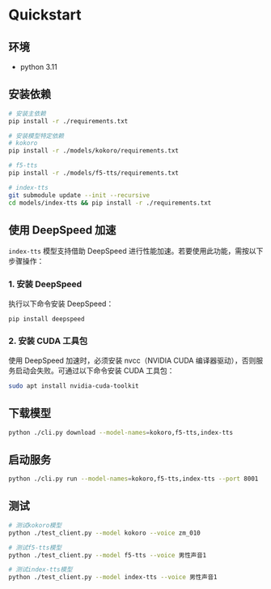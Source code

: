 # Quickstart

## 环境

- python 3.11

## 安装依赖
```bash
# 安装主依赖
pip install -r ./requirements.txt

# 安装模型特定依赖
# kokoro
pip install -r ./models/kokoro/requirements.txt

# f5-tts
pip install -r ./models/f5-tts/requirements.txt

# index-tts
git submodule update --init --recursive
cd models/index-tts && pip install -r ./requirements.txt
```

## 使用 DeepSpeed 加速
`index-tts` 模型支持借助 DeepSpeed 进行性能加速。若要使用此功能，需按以下步骤操作：

### 1. 安装 DeepSpeed
执行以下命令安装 DeepSpeed：
```bash
pip install deepspeed
```
### 2. 安装 CUDA 工具包
使用 DeepSpeed 加速时，必须安装 nvcc（NVIDIA CUDA 编译器驱动），否则服务启动会失败。可通过以下命令安装 CUDA 工具包：
```bash
sudo apt install nvidia-cuda-toolkit
```

## 下载模型
```bash
python ./cli.py download --model-names=kokoro,f5-tts,index-tts
```

## 启动服务
```bash
python ./cli.py run --model-names=kokoro,f5-tts,index-tts --port 8001
```

## 测试
```bash
# 测试kokoro模型
python ./test_client.py --model kokoro --voice zm_010

# 测试f5-tts模型
python ./test_client.py --model f5-tts --voice 男性声音1

# 测试index-tts模型
python ./test_client.py --model index-tts --voice 男性声音1
```

